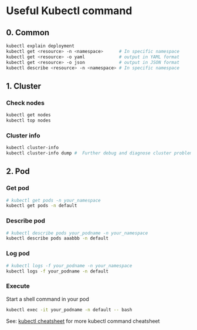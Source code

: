 # Useful Kubectl command

## 0. Common

```bash
kubectl explain deployment
kubectl get <resource> -n <namespace>      # In specific namespace
kubectl get <resource> -o yaml             # output in YAML format
kubectl get <resource> -o json             # output in JSON format
kubectl describe <resource> -n <namespace> # In specific namespace
```

## 1. Cluster

### Check nodes

```bash
kubectl get nodes
kubectl top nodes
```

### Cluster info

```bash
kubectl cluster-info
kubectl cluster-info dump #  Further debug and diagnose cluster problems
```

## 2. Pod

### Get pod

```bash
# kubectl get pods -n your_namespace
kubectl get pods -n default
```

### Describe pod

```bash
# kubectl describe pods your_podname -n your_namespace
kubectl describe pods aaabbb -n default
```

### Log pod

```bash
# kubectl logs -f your_podname -n your_namespace
kubectl logs -f your_podname -n default
```

### Execute
Start a shell command in your pod
```bash
kubectl exec -it your_podname -n default -- bash
```

See: [kubectl cheatsheet](https://kubernetes.io/docs/reference/kubectl/quick-reference/) for more kubectl command cheatsheet
